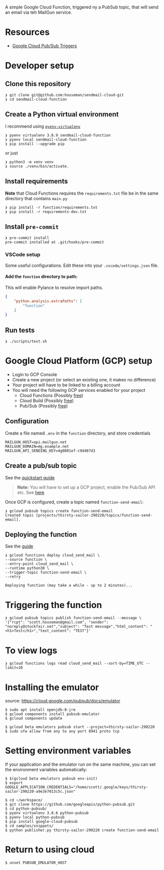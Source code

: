 A simple Google Cloud Function, triggered ny a PubSub topic, that will send an email via teh MailGun service.

# Resources
- [Google Cloud Pub/Sub Triggers](https://cloud.google.com/functions/docs/calling/pubsub)

# Developer setup

## Clone this repository
```
❯ git clone git@github.com:houseman/sendmail-cloud-git
❯ cd sendmail-cloud-function
```

## Create a Python virtual environment
I recommend using [`pyenv-virtualenv`](https://github.com/pyenv/pyenv-virtualenv)
```
❯ pyenv virtualenv 3.8.9 sendmail-cloud-function
❯ pyenv local sendmail-cloud-function
❯ pip install --upgrade pip
```
or just
```
❯ python3 -m venv venv
❯ source ./venv/bin/activate.
```

## Install requirements
**Note** that Cloud Functions requires the `requirements.txt` file be in the same directory that contains `main.py`

```
❯ pip install -r function/requirements.txt
❯ pip install -r requirements-dev.txt
```

## Install `pre-commit`
```
❯ pre-commit install
pre-commit installed at .git/hooks/pre-commit
```

### VSCode setup
Some useful configurations. Edit these into your `.vscode/settings.json` file.

#### Add the `function` directory to path:
This will enable Pylance to resolve import paths.
```json
{
    "python.analysis.extraPaths": [
        "function"
    ]
}
```

## Run tests
```
❯ ./scripts/test.sh
```

# Google Cloud Platform (GCP) setup
- Login to GCP Console
- Create a new project (or select an existing one, it makes no difference)
- Your project will have to be linked to a billing account
- You will need the following GCP services enabled for your project
  - Cloud Functions  (Possibly [free](https://cloud.google.com/free/docs/gcp-free-tier/#cloud-functions))
  - Cloud Build (Possibly [free](https://cloud.google.com/free/docs/gcp-free-tier/#cloud-build))
  - Pub/Sub (Possibly [free](https://cloud.google.com/free/docs/gcp-free-tier/#pub-sub))

## Configuration
Create a file named `.env` in the `function` directory, and store credentials

```
MAILGUN_HOST=api.mailgun.net
MAILGUN_DOMAIN=mg.example.net
MAILGUN_API_SENDING_KEY=4g0801ef-c9d487d3
```
## Create a pub/sub topic

See the [quickstart guide](https://cloud.google.com/pubsub/docs/quickstart-cli#create_a_topic)

> **Note:** You will have to set up a GCP project, enable the Pub/Sub API etc. See [here](https://cloud.google.com/pubsub/docs/quickstart-cli#before-you-begin)

Once GCP is configured, create a topic named `function-send-email`:
```
❯ gcloud pubsub topics create function-send-email
Created topic [projects/thirsty-sailor-290220/topics/function-send-email].
```

## Deploying the function

See the [guide](https://cloud.google.com/functions/docs/deploying/filesystem#deploy_using_the_gcloud_tool)

```
❯ gcloud functions deploy cloud_send_mail \
--source function \
--entry-point cloud_send_mail \
--runtime python38 \
--trigger-topic function-send-email \
--retry

Deploying function (may take a while - up to 2 minutes)...
```

# Triggering the function
```
❯ gcloud pubsub topics publish function-send-email --message \
'{"rcpt": "scott.houseman@gmail.com", "sender": "noreply@stockfair.net","subject": "Test message","html_content": "<h1>Test</h1>","text_content": "TEST"}'

```

# To view logs
```
❯ gcloud functions logs read cloud_send_mail --sort-by=TIME_UTC --limit=10
```

# Installing the emulator

source: https://cloud.google.com/pubsub/docs/emulator

    $ sudo apt install openjdk-8-jre
    $ gcloud components install pubsub-emulator
    $ gcloud components update

    $ gcloud beta emulators pubsub start --project=thirsty-sailor-290220
    $ sudo ufw allow from any to any port 8941 proto tcp

# Setting environment variables

If your application and the emulator run on the same machine, you can set the environment variables automatically:

    $ $(gcloud beta emulators pubsub env-init)
    $ export GOOGLE_APPLICATION_CREDENTIALS="/home/scott/.google/keys/thirsty-sailor-290220-a9e3e7013c5c.json"

    $ cd ~/workspace/
    $ git clone https://github.com/googleapis/python-pubsub.git
    $ cd python-pubsub/
    $ pyenv virtualenv 3.8.6 python-pubsub
    $ pyenv local python-pubsub
    $ pip install google-cloud-pubsub
    $ cd samples/snippets/
    $ python publisher.py thirsty-sailor-290220 create function-send-email

# Return to using cloud

    $ unset PUBSUB_EMULATOR_HOST
